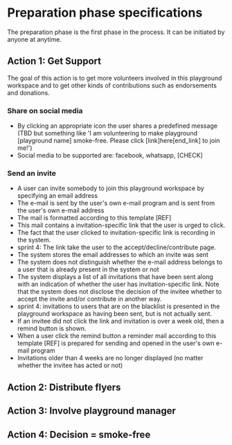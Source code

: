 # Preparation phase specifications

The preparation phase is the first phase in the process. It can be initiated by anyone at anytime.

## Action 1: Get Support
The goal of this action is to get more volunteers involved in this playground workspace
and to get other kinds of contributions such as endorsements and donations.

### Share on social media
- By clicking an appropriate icon the user shares a predefined message (TBD but something like
   'I am volunteering to make playground [playground name] smoke-free. Please click [link]here[end_link] to join me!')
- Social media to be supported are: facebook, whatsapp, [CHECK]

### Send an invite
- A user can invite somebody to join this playground workspace by specifying an email address
- The e-mail is sent by the user's own e-mail program and is sent from the user's own e-mail address
- The mail is formatted according to this template [REF]
- This mail contains a invitation-specific link that the user is urged to click.
- The fact that the user clicked to invitation-specific link is recording in the system.
- sprint 4: The link take the user to the accept/decline/contribute page.
- The system stores the email addresses to which an invite was sent
- The system does not distinguish whether the e-mail address belongs to a user that
is already present in the system or not
- The system displays a list of all invitations that have been sent along with an indication
of whether the user has invitation-specific link. Note that the system does not disclose the decision
of the invitee whether to accept the invite and/or contribute in another way.
- sprint 4: invitations to users that are on the blacklist is presented in the playground workspace
as having been sent, but is not actually sent.
- If an invitee did not click the link and invitation is over a week old, then a remind button is shown.
- When a user click the remind button a reminder mail according to this template [REF] is prepared for sending
and opened in the user's own e-mail program
- Invitations older than 4 weeks are no longer displayed (no matter whether the invitee has acted or not)

## Action 2: Distribute flyers



## Action 3: Involve playground manager


## Action 4: Decision = smoke-free
